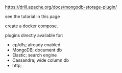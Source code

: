 

https://drill.apache.org/docs/mongodb-storage-plugin/

see the tutorial in this page


create a docker compose.

plugins directly available for:
 - cp/dfs; already enabled
 - MongoDB; document db
 - Elastic; search engine
 - Cassandra; wide column db
 - http; 


